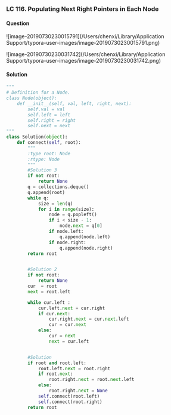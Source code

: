 ### LC 116. Populating Next Right Pointers in Each Node

#### Question

![image-20190730230015791](/Users/chenxi/Library/Application Support/typora-user-images/image-20190730230015791.png)

![image-20190730230031742](/Users/chenxi/Library/Application Support/typora-user-images/image-20190730230031742.png)



#### Solution

```python
"""
# Definition for a Node.
class Node(object):
    def __init__(self, val, left, right, next):
        self.val = val
        self.left = left
        self.right = right
        self.next = next
"""
class Solution(object):
    def connect(self, root):
        """
        :type root: Node
        :rtype: Node
        """
        #Solution 3
        if not root:
            return None
        q = collections.deque()
        q.append(root)
        while q:
            size = len(q)
            for i in range(size):
                node = q.popleft()
                if i < size - 1:
                    node.next = q[0]
                if node.left:
                    q.append(node.left)
                if node.right:
                    q.append(node.right)
        return root


        #Solution 2
        if not root:
            return None
        cur  = root
        next = root.left

        while cur.left :
            cur.left.next = cur.right
            if cur.next:
                cur.right.next = cur.next.left
                cur = cur.next
            else:
                cur = next
                next = cur.left


        #Solution
        if root and root.left:
            root.left.next = root.right
            if root.next:
                root.right.next = root.next.left
            else:
                root.right.next = None
            self.connect(root.left)
            self.connect(root.right)
        return root
```

